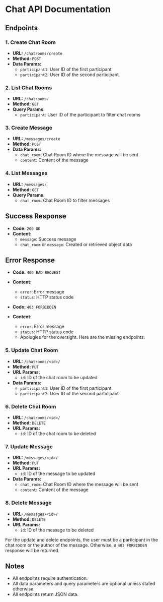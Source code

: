 # Chat API Documentation

## Endpoints

### 1. Create Chat Room

- **URL:** `/chatrooms/create`
- **Method:** `POST`
- **Data Params:**
    - `participant1`: User ID of the first participant
    - `participant2`: User ID of the second participant

### 2. List Chat Rooms

- **URL:** `/chatrooms/`
- **Method:** `GET`
- **Query Params:**
    - `participant`: User ID of the participant to filter chat rooms

### 3. Create Message

- **URL:** `/messages/create`
- **Method:** `POST`
- **Data Params:**
    - `chat_room`: Chat Room ID where the message will be sent
    - `content`: Content of the message

### 4. List Messages

- **URL:** `/messages/`
- **Method:** `GET`
- **Query Params:**
    - `chat_room`: Chat Room ID to filter messages

## Success Response

- **Code:** `200 OK`
- **Content:** 
    - `message`: Success message
    - `chat_room` or `message`: Created or retrieved object data

## Error Response

- **Code:** `400 BAD REQUEST`
- **Content:** 
    - `error`: Error message
    - `status`: HTTP status code

- **Code:** `403 FORBIDDEN`
- **Content:** 
    - `error`: Error message
    - `status`: HTTP status code
  - Apologies for the oversight. Here are the missing endpoints:

### 5. Update Chat Room

- **URL:** `/chatrooms/<id>/`
- **Method:** `PUT`
- **URL Params:**
    - `id`: ID of the chat room to be updated
- **Data Params:**
    - `participant1`: User ID of the first participant
    - `participant2`: User ID of the second participant

### 6. Delete Chat Room

- **URL:** `/chatrooms/<id>/`
- **Method:** `DELETE`
- **URL Params:**
    - `id`: ID of the chat room to be deleted

### 7. Update Message

- **URL:** `/messages/<id>/`
- **Method:** `PUT`
- **URL Params:**
    - `id`: ID of the message to be updated
- **Data Params:**
    - `chat_room`: Chat Room ID where the message will be sent
    - `content`: Content of the message

### 8. Delete Message

- **URL:** `/messages/<id>/`
- **Method:** `DELETE`
- **URL Params:**
    - `id`: ID of the message to be deleted

For the update and delete endpoints, the user must be a participant in the chat room or the author of the message. Otherwise, a `403 FORBIDDEN` response will be returned.

## Notes

- All endpoints require authentication.
- All data parameters and query parameters are optional unless stated otherwise.
- All endpoints return JSON data.